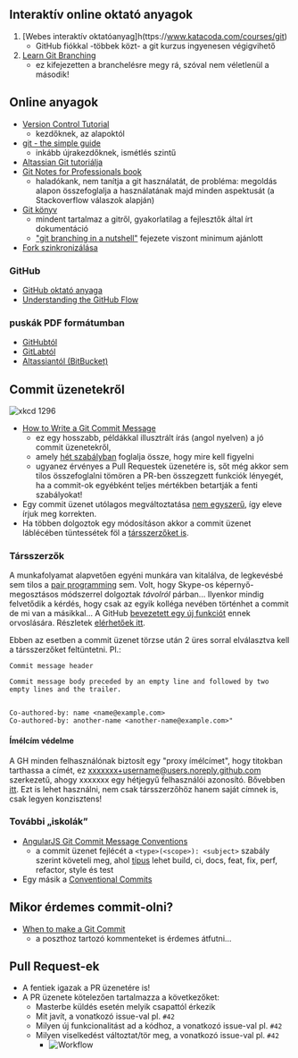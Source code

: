 ## Interaktív online oktató anyagok

1. [Webes interaktív oktatóanyag]h(ttps://www.katacoda.com/courses/git)
    - GitHub fiókkal -többek közt- a git kurzus ingyenesen végigvihető
2. [Learn Git Branching](http://learngitbranching.js.org/)
    - ez kifejezetten a branchelésre megy rá, szóval nem véletlenül a második!

## Online anyagok

- [Version Control Tutorial](http://smutch.github.io/VersionControlTutorial/)
    - kezdőknek, az alapoktól
- [git - the simple guide](http://rogerdudler.github.io/git-guide/)
    - inkább újrakezdőknek, ismétlés szintű
- [Altassian Git tutoriálja](https://www.atlassian.com/git/tutorials)
- [Git Notes for Professionals book](http://goalkicker.com/GitBook/)
    - haladókank, nem tanítja a git használatát, de probléma: megoldás alapon összefoglalja a használatának majd minden aspektusát (a Stackoverflow válaszok alapján) 
- [Git könyv](https://git-scm.com/book/en/v2/)
    - mindent tartalmaz a gitről, gyakorlatilag a fejlesztők által írt dokumentáció
    - ["git branching in a nutshell"](https://git-scm.com/book/en/v2/Git-Branching-Branches-in-a-Nutshell) fejezete viszont minimum ajánlott
- [Fork szinkronizálása](https://help.github.com/articles/syncing-a-fork/)

### GitHub

- [GitHub oktató anyaga](https://guides.github.com/activities/hello-world/)
- [Understanding the GitHub Flow](https://guides.github.com/introduction/flow/)

### puskák PDF formátumban

- [GitHubtól](https://education.github.com/git-cheat-sheet-education.pdf)
- [GitLabtól](https://about.gitlab.com/images/press/git-cheat-sheet.pdf)
- [Altassiantól (BitBucket)](https://www.atlassian.com/dms/wac/images/landing/git/atlassian_git_cheatsheet.pdf)

## Commit üzenetekről

![xkcd 1296](https://www.explainxkcd.com/wiki/images/d/de/git_commit.png)

- [How to Write a Git Commit Message](https://chris.beams.io/posts/git-commit/)
    - ez egy hosszabb, példákkal illusztrált írás (angol  nyelven) a jó commit üzenetekről, 
    - amely [hét szabályban](https://chris.beams.io/posts/git-commit/#seven-rules) foglalja össze, hogy mire kell figyelni
    - ugyanez érvényes a Pull Requestek üzenetére is, sőt még akkor sem tilos összefoglalni tömören a PR-ben összegzett funkciók lényegét, ha a commit-ok egyébként teljes mértékben betartják a fenti szabályokat!
- Egy commit üzenet utólagos megváltoztatása [nem egyszerű](https://help.github.com/articles/changing-a-commit-message/), így eleve írjuk meg korrekten.
- Ha többen dolgoztok egy módosításon akkor a commit üzenet láblécében tüntessétek föl a [társszerzőket is](https://help.github.com/articles/creating-a-commit-with-multiple-authors/). 

### Társszerzők

A munkafolyamat alapvetően egyéni munkára van kitalálva, de legkevésbé sem tilos a [pair programming](https://en.wikipedia.org/wiki/Pair_programming) sem. Volt, hogy Skype-os képernyő-megosztásos módszerrel dolgoztak _távolról_ párban... Ilyenkor mindig felvetődik a kérdés, hogy csak az egyik kolléga nevében történhet a commit de mi van a másikkal... A GitHub [bevezetett egy új funkciót](https://github.com/blog/2496-commit-together-with-co-authors) ennek orvoslására. Részletek [elérhetőek itt](https://help.github.com/articles/creating-a-commit-with-multiple-authors/).

Ebben az esetben a commit üzenet törzse után 2 üres sorral elválasztva kell a társszerzőket feltüntetni. Pl.:

```
Commit message header

Commit message body preceded by an empty line and followed by two empty lines and the trailer.


Co-authored-by: name <name@example.com>
Co-authored-by: another-name <another-name@example.com>"
```

#### Ímélcím védelme

A GH minden felhasználónak biztosít egy "proxy ímélcímet", hogy titokban tarthassa a címét, ez xxxxxxx+username@users.noreply.github.com szerkezetű, ahogy xxxxxxx egy hétjegyű felhasználói azonosító. Bővebben [itt](https://help.github.com/articles/about-commit-email-addresses/). Ezt is lehet használni, nem csak társszerzőhöz hanem saját címnek is, csak legyen konzisztens! 

### További „iskolák”

- [AngularJS Git Commit Message Conventions](https://github.com/angular/angular/blob/master/CONTRIBUTING.md)
    - a commit üzenet fejlécét a `<type>(<scope>): <subject>`  szabály szerint követeli meg, ahol [típus](https://github.com/angular/angular/blob/master/CONTRIBUTING.md#type) lehet build, ci, docs, feat, fix, perf, refactor, style és test
- Egy másik a [Conventional Commits](http://conventionalcommits.org/)

## Mikor érdemes commit-olni?

- [When to make a Git Commit](https://dev.to/gonedark/when-to-make-a-git-commit)
    - a poszthoz tartozó kommenteket is érdemes átfutni...

## Pull Request-ek

- A fentiek igazak a PR üzenetére is!
- A PR üzenete kötelezően tartalmazza a következőket:
    - Masterbe küldés esetén melyik csapattól érkezik
    - Mit javít, a vonatkozó issue-val pl. `#42`
    - Milyen új funkcionalitást ad a kódhoz, a vonatkozó issue-val pl. `#42`
    - Milyen viselkedést változtat/tör meg, a vonatkozó issue-val pl. `#42`
        - ![Workflow](https://www.explainxkcd.com/wiki/images/b/b5/workflow.png)

